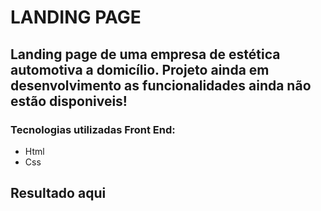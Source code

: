 # LANDING PAGE 
## Landing page de uma empresa de estética automotiva a domicílio. Projeto ainda em desenvolvimento as funcionalidades ainda não estão disponiveis!
### Tecnologias utilizadas Front End:
-   Html
-    Css

  
## Resultado aqui
